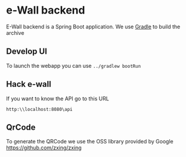 # e-Wall backend

E-Wall backend is a Spring Boot application. We use [Gradle](https://gradle.org/) to build the archive


## Develop UI

To launch the webapp you can use `../gradlew bootRun`

## Hack e-wall

If you want to know the API go to this URL

`http:\\localhost:8080\api`

## QrCode

To generate the QRCode we use the OSS library provided by Google https://github.com/zxing/zxing
